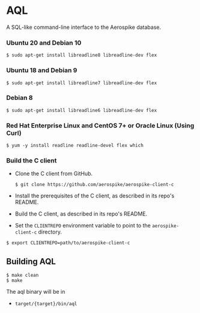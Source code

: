 # AQL

A SQL-like command-line interface to the Aerospike database.

### Ubuntu 20 and Debian 10
```
$ sudo apt-get install libreadline8 libreadline-dev flex
```

### Ubuntu 18 and Debian 9
```
$ sudo apt-get install libreadline7 libreadline-dev flex
```

### Debian 8
```
$ sudo apt-get install libreadline6 libreadline-dev flex
```


### Red Hat Enterprise Linux and CentOS 7+ or Oracle Linux (Using Curl)
```
$ yum -y install readline readline-devel flex which
```

### Build the C client

* Clone the C client from GitHub.
    ```
    $ git clone https://github.com/aerospike/aerospike-client-c
    ```

* Install the prerequisites of the C client, as described in its repo's README.
* Build the C client, as described in its repo's README.
* Set the `CLIENTREPO` environment variable to point to the `aerospike-client-c` directory.
```
$ export CLIENTREPO=path/to/aerospike-client-c
```

## Building AQL
	$ make clean
	$ make

The aql binary will be in

- `target/{target}/bin/aql`

